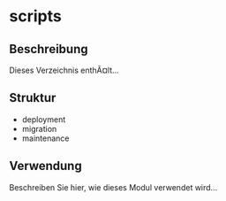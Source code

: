 ﻿# scripts

## Beschreibung
Dieses Verzeichnis enthÃ¤lt...

## Struktur
- deployment
- migration
- maintenance


## Verwendung
Beschreiben Sie hier, wie dieses Modul verwendet wird...
